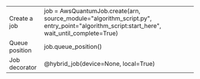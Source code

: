 |                      |                                                       |
| -------------------- | ----------------------------------------------------- |
| Create a job | job = AwsQuantumJob.create(arn, source_module="algorithm_script.py", entry_point="algorithm_script:start_here", wait_until_complete=True) |
| Queue position | job.queue_position() |
| Job decorator | @hybrid_job(device=None, local=True) |